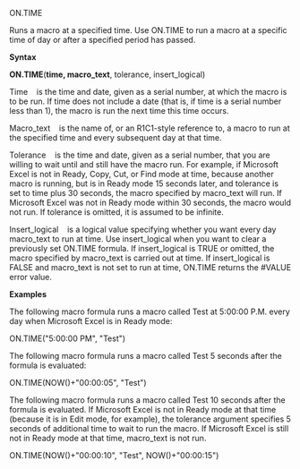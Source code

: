 ON.TIME

Runs a macro at a specified time. Use ON.TIME to run a macro at a
specific time of day or after a specified period has passed.

**Syntax**

**ON.TIME**(**time, macro\_text**, tolerance, insert\_logical)

Time    is the time and date, given as a serial number, at which the
macro is to be run. If time does not include a date (that is, if time is
a serial number less than 1), the macro is run the next time this time
occurs.

Macro\_text    is the name of, or an R1C1-style reference to, a macro to
run at the specified time and every subsequent day at that time.

Tolerance    is the time and date, given as a serial number, that you
are willing to wait until and still have the macro run. For example, if
Microsoft Excel is not in Ready, Copy, Cut, or Find mode at time,
because another macro is running, but is in Ready mode 15 seconds later,
and tolerance is set to time plus 30 seconds, the macro specified by
macro\_text will run. If Microsoft Excel was not in Ready mode within 30
seconds, the macro would not run. If tolerance is omitted, it is assumed
to be infinite.

Insert\_logical    is a logical value specifying whether you want every
day macro\_text to run at time. Use insert\_logical when you want to
clear a previously set ON.TIME formula. If insert\_logical is TRUE or
omitted, the macro specified by macro\_text is carried out at time. If
insert\_logical is FALSE and macro\_text is not set to run at time,
ON.TIME returns the \#VALUE error value.

**Examples**

The following macro formula runs a macro called Test at 5:00:00 P.M.
every day when Microsoft Excel is in Ready mode:

ON.TIME("5:00:00 PM", "Test")

The following macro formula runs a macro called Test 5 seconds after the
formula is evaluated:

ON.TIME(NOW()+"00:00:05", "Test")

The following macro formula runs a macro called Test 10 seconds after
the formula is evaluated. If Microsoft Excel is not in Ready mode at
that time (because it is in Edit mode, for example), the tolerance
argument specifies 5 seconds of additional time to wait to run the
macro. If Microsoft Excel is still not in Ready mode at that time,
macro\_text is not run.

ON.TIME(NOW()+"00:00:10", "Test", NOW()+"00:00:15")


